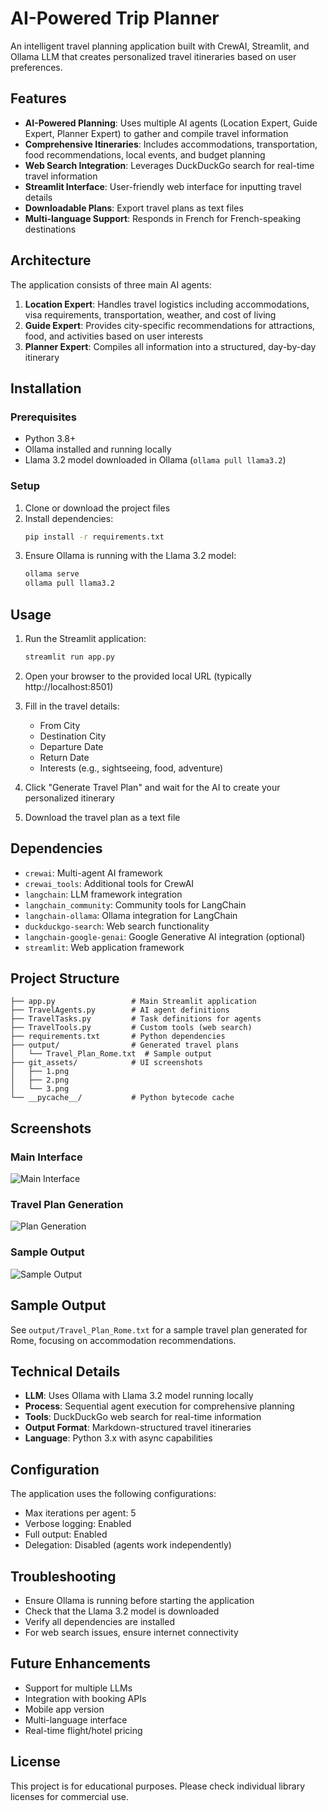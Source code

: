 # AI-Powered Trip Planner

An intelligent travel planning application built with CrewAI, Streamlit, and Ollama LLM that creates personalized travel itineraries based on user preferences.

## Features

- **AI-Powered Planning**: Uses multiple AI agents (Location Expert, Guide Expert, Planner Expert) to gather and compile travel information
- **Comprehensive Itineraries**: Includes accommodations, transportation, food recommendations, local events, and budget planning
- **Web Search Integration**: Leverages DuckDuckGo search for real-time travel information
- **Streamlit Interface**: User-friendly web interface for inputting travel details
- **Downloadable Plans**: Export travel plans as text files
- **Multi-language Support**: Responds in French for French-speaking destinations

## Architecture

The application consists of three main AI agents:

1. **Location Expert**: Handles travel logistics including accommodations, visa requirements, transportation, weather, and cost of living
2. **Guide Expert**: Provides city-specific recommendations for attractions, food, and activities based on user interests
3. **Planner Expert**: Compiles all information into a structured, day-by-day itinerary

## Installation

### Prerequisites

- Python 3.8+
- Ollama installed and running locally
- Llama 3.2 model downloaded in Ollama (`ollama pull llama3.2`)

### Setup

1. Clone or download the project files
2. Install dependencies:
   ```bash
   pip install -r requirements.txt
   ```
3. Ensure Ollama is running with the Llama 3.2 model:
   ```bash
   ollama serve
   ollama pull llama3.2
   ```

## Usage

1. Run the Streamlit application:
   ```bash
   streamlit run app.py
   ```

2. Open your browser to the provided local URL (typically http://localhost:8501)

3. Fill in the travel details:
   - From City
   - Destination City
   - Departure Date
   - Return Date
   - Interests (e.g., sightseeing, food, adventure)

4. Click "Generate Travel Plan" and wait for the AI to create your personalized itinerary

5. Download the travel plan as a text file

## Dependencies

- `crewai`: Multi-agent AI framework
- `crewai_tools`: Additional tools for CrewAI
- `langchain`: LLM framework integration
- `langchain_community`: Community tools for LangChain
- `langchain-ollama`: Ollama integration for LangChain
- `duckduckgo-search`: Web search functionality
- `langchain-google-genai`: Google Generative AI integration (optional)
- `streamlit`: Web application framework

## Project Structure

```
├── app.py                 # Main Streamlit application
├── TravelAgents.py        # AI agent definitions
├── TravelTasks.py         # Task definitions for agents
├── TravelTools.py         # Custom tools (web search)
├── requirements.txt       # Python dependencies
├── output/                # Generated travel plans
│   └── Travel_Plan_Rome.txt  # Sample output
├── git_assets/            # UI screenshots
│   ├── 1.png
│   ├── 2.png
│   └── 3.png
└── __pycache__/           # Python bytecode cache
```

## Screenshots

### Main Interface
![Main Interface](git_assets/1.png)

### Travel Plan Generation
![Plan Generation](git_assets/2.png)

### Sample Output
![Sample Output](git_assets/3.png)

## Sample Output

See `output/Travel_Plan_Rome.txt` for a sample travel plan generated for Rome, focusing on accommodation recommendations.

## Technical Details

- **LLM**: Uses Ollama with Llama 3.2 model running locally
- **Process**: Sequential agent execution for comprehensive planning
- **Tools**: DuckDuckGo web search for real-time information
- **Output Format**: Markdown-structured travel itineraries
- **Language**: Python 3.x with async capabilities

## Configuration

The application uses the following configurations:
- Max iterations per agent: 5
- Verbose logging: Enabled
- Full output: Enabled
- Delegation: Disabled (agents work independently)

## Troubleshooting

- Ensure Ollama is running before starting the application
- Check that the Llama 3.2 model is downloaded
- Verify all dependencies are installed
- For web search issues, ensure internet connectivity

## Future Enhancements

- Support for multiple LLMs
- Integration with booking APIs
- Mobile app version
- Multi-language interface
- Real-time flight/hotel pricing

## License

This project is for educational purposes. Please check individual library licenses for commercial use.